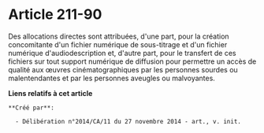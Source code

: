 # Article 211-90

Des allocations directes sont attribuées, d'une part, pour la création concomitante d'un fichier numérique de sous-titrage et
d'un fichier numérique d'audiodescription et, d'autre part, pour le transfert de ces fichiers sur tout support numérique de
diffusion pour permettre un accès de qualité aux œuvres cinématographiques par les personnes sourdes ou malentendantes et par
les personnes aveugles ou malvoyantes.

**Liens relatifs à cet article**

	**Créé par**:

	  - Délibération n°2014/CA/11 du 27 novembre 2014 - art., v. init.

